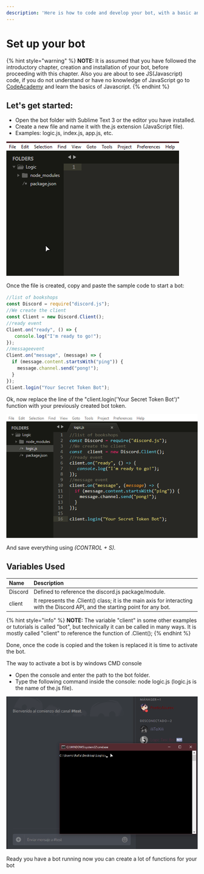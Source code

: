 ```yaml
---
description: 'Here is how to code and develop your bot, with a basic and useful example:'
---
```


# Set up your bot

{% hint style="warning" %}
**NOTE:** It is assumed that you have followed the introductory chapter, creation and installation of your bot, before proceeding with this chapter. Also you are about to see JS\(Javascript\) code, if you do not understand or have no knowledge of JavaScript go to[ CodeAcademy](https://www.codecademy.com/learn/javascript) and learn the basics of Javascript.
{% endhint %}

## Let's get started:

* Open the bot folder with Sublime Text 3 or the editor you have installed.
* Create a new file and name it with the.js extension \(JavaScript file\).
* Examples: logic.js, index.js, app.js, etc.

![](../.gitbook/assets/2018-07-31_04-53-26.gif)

Once the file is created, copy and paste the sample code to start a bot:

```javascript
//list of bookshops 
const Discord = require("discord.js");
//We create the client
const Client = new Discord.Client();
//ready event
Client.on("ready", () => {
   console.log("I'm ready to go!");
});
//messageevent
Client.on("message", (message) => {
  if (message.content.startsWith("ping")) {
    message.channel.send("pong!");
  }
});
Client.login("Your Secret Token Bot");     
```

Ok, now replace the line of the "client.login\('Your Secret Token Bot'\)" function with your previously created bot token.

![](../.gitbook/assets/2018-07-31_05-09-53.gif)

And save everything using _\(CONTROL + S\)._

## Variables Used

| **Name** | **Description** |
| :--- | :--- |
| Discord |    Defined to reference the discord.js package/module. |
|   client        | It represents the .Client\(\) class; it is the main axis for interacting with the Discord API, and the starting point for any bot. |

{% hint style="info" %}
**NOTE:** The variable "client" in some other examples or tutorials is called "bot", but technically it can be called in many ways. It is mostly called "client" to reference the function of .Client\(\);
{% endhint %}

Done, once the code is copied and the token is replaced it is time to activate the bot.

The way to activate a bot is by windows CMD console

* Open the console and enter the path to the bot folder.
* Type the following command inside the console: node logic.js \(logic.js is the name of the.js file\).

![](../.gitbook/assets/2018-08-01_16-56-01.gif)

Ready you have a bot running now you can create a lot of functions for your bot

